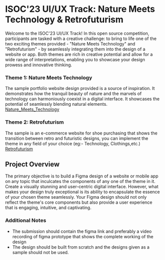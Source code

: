 # ISOC'23 UI/UX Track: Nature Meets Technology & Retrofuturism
Welcome to the ISOC'23 UI/UX Track! In this open source competition, participants are tasked with a creative challenge: to bring to life one of the two exciting themes provided - "Nature Meets Technology" and "Retrofuturism" - by seamlessly integrating them into the design of a website or app. Both themes are rich in creative potential and allow for a wide range of interpretations, enabling you to showcase your design prowess and innovative thinking.


### Theme 1: Nature Meets Technology
The sample portfolio website design provided is a source of inspiration. It demonstrates how the tranquil beauty of nature and the marvels of technology can harmoniously coexist in a digital interface. It showcases the potential of seamlessly blending natural elements.
[Nature_Meets_Technology](https://www.figma.com/file/aAKhl9Y7SA7HZXEts6EmmZ/isoc-sample?type=design&node-id=0-1&mode=design&t=WrKURzs4jpTAKsg6-0)

### Theme 2: Retrofuturism
The sample is an e-commerce website for shoe purchasing that shows the transition between retro and futuristic designs, you can implement the theme in any field of your choice (eg:- Technology, Clothings,etc.) [Retrofuturism](https://www.figma.com/file/dkWPzASudnN4lfZ7R3seO6/Innerve-SOC-UI%2FUX?type=design&node-id=0-1&mode=design&t=umlYiwAGpTAvqoOS-0)



## Project Overview

The primary objective is to build a Figma design of a website or mobile app on any topic that inculcates the components of any one of the theme in it. Create a visually stunning and user-centric digital interface. However, what makes your design truly exceptional is its ability to encapsulate the essence of your chosen theme seamlessly. Your Figma design should not only reflect the theme's core components but also provide a user experience that is engaging, intuitive, and captivating.

### Additional Notes

- The submission should contain the figma link and preferably a video recording of figma prototype that shows the complete working of the design 
- The design should be built from scratch and the designs given as a sample should not be used.
